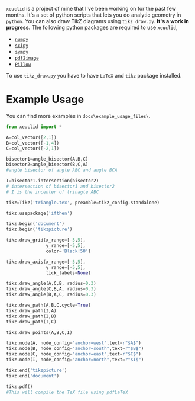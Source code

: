 `xeuclid` is a project of mine that I've been working on for the past few months. It's a set of python scripts 
that lets you do analytic geometry in `python`. You can also draw TikZ diagrams using `tikz_draw.py`. 
**It's a work in progress.** 
The following python packages are required to use `xeuclid`,

* [`numpy`](https://pypi.org/project/numpy/)
* [`scipy`](https://pypi.org/project/scipy/)
* [`sympy`](https://pypi.org/project/sympy/)
* [`pdf2image`](https://pypi.org/project/pdf2image/)
* [`Pillow`](https://pypi.org/project/Pillow/)

To use `tikz_draw.py` you have to have `LaTeX` and `tikz` package installed.
# Example Usage

You can find more examples in `docs\example_usage_files\`.

```python
from xeuclid import *

A=col_vector([2,1])
B=col_vector([-1,4])
C=col_vector([-2,1])

bisector1=angle_bisector(A,B,C)
bisector2=angle_bisector(B,C,A)
#angle bisector of angle ABC and angle BCA

I=bisector1.intersection(bisector2)
# intersection of bisector1 and bisector2
# I is the incenter of trinagle ABC

tikz=Tikz('triangle.tex', preamble=tikz_config.standalone)

tikz.usepackage('ifthen')

tikz.begin('document')
tikz.begin('tikzpicture')

tikz.draw_grid(x_range=[-5,5],
               y_range=[-5,5],
               color='Black!50')

tikz.draw_axis(x_range=[-5,5], 
               y_range=[-5,5],
               tick_labels=None)

tikz.draw_angle(A,C,B, radius=0.3)
tikz.draw_angle(C,B,A, radius=0.3)
tikz.draw_angle(B,A,C, radius=0.3)

tikz.draw_path(A,B,C,cycle=True)
tikz.draw_path(I,A)
tikz.draw_path(I,B)
tikz.draw_path(I,C)

tikz.draw_points(A,B,C,I)

tikz.node(A, node_config="anchor=west",text=r"$A$")
tikz.node(B, node_config="anchor=south",text=r"$B$")
tikz.node(C, node_config="anchor=east",text=r"$C$")
tikz.node(I, node_config="anchor=north",text=r"$I$")

tikz.end('tikzpicture')
tikz.end('document')

tikz.pdf()
#This will compile the TeX file using pdfLaTeX
```

